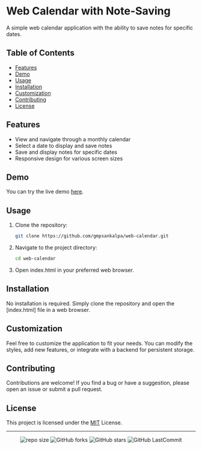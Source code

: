 # Web Calendar with Note-Saving

A simple web calendar application with the ability to save notes for specific dates.

## Table of Contents

- [Features](#features)
- [Demo](#demo)
- [Usage](#usage)
- [Installation](#installation)
- [Customization](#customization)
- [Contributing](#contributing)
- [License](#license)

## Features

- View and navigate through a monthly calendar
- Select a date to display and save notes
- Save and display notes for specific dates
- Responsive design for various screen sizes

## Demo

You can try the live demo [here](https://gmpsankalpa.github.io/web-calendar/).

## Usage

1. Clone the repository:

   ```bash
   git clone https://github.com/gmpsankalpa/web-calendar.git

2. Navigate to the project directory:

   ```bash
   cd web-calendar

3. Open index.html in your preferred web browser.

## Installation

No installation is required. Simply clone the repository and open the [index.html] file in a web browser.

## Customization
Feel free to customize the application to fit your needs. You can modify the styles, add new features, or integrate with a backend for persistent storage.

## Contributing
Contributions are welcome! If you find a bug or have a suggestion, please open an issue or submit a pull request.

## License
This project is licensed under the [MIT](LICENSE) License.

---

<div align="center">

   ![repo size](https://img.shields.io/github/repo-size/gmpsankalpa/web-calendar?label=Repo%20Size&style=for-the-badge&labelColor=black&color=20bf6b)
   ![GitHub forks](https://img.shields.io/github/forks/gmpsankalpa/web-calendar?&labelColor=black&color=0fb9b1&style=for-the-badge)
   ![GitHub stars](https://img.shields.io/github/stars/gmpsankalpa/web-calendar?&labelColor=black&color=f7b731&style=for-the-badge)
   ![GitHub LastCommit](https://img.shields.io/github/last-commit/gmpsankalpa/web-calendar?logo=github&labelColor=black&color=d1d8e0&style=for-the-badge)

</div>
